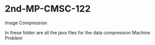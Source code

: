 # 2nd-MP-CMSC-122
Image Compression

In these folder are all the java files for the data compression Machine Problem
